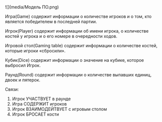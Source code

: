 ﻿![](media/Модель ПО.png)

Игра(Game) содержит информации о количестве игроков и о том, кто является победителем в последней партии.

Игрок(Player) содержит информации об имени игрока, о количестве костей у игрока и о его номере в очередности ходов.

Игровой стол(Gaming table) содержит информации о количестве костей, которые игроки «сбросили».

Кубик(Dice) содержит информации о значение на кубике, которое выбросил Игрок.

Раунд(Round) содержит информации о количестве выпавших единиц, двоек и пятерок.

Связи:

1. Игрок УЧАСТВУЕТ в раунде
1. Игра СОДЕРЖИТ игроков
1. Игрок ВЗАИМОДЕЙТВУЕТ с игровым столом
1. Игрок БРОСАЕТ кости
